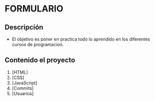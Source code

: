 # FORMULARIO

## Descripción
* El objetivo es poner en practica todo lo aprendido en los diferentes cursos de programacion. 

## Contenido el proyecto
1. [HTML]
2. [CSS]
3. [JavaScript]
4. [Commits]
5. [Usuarios]
